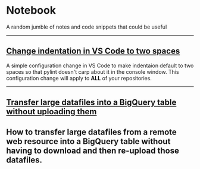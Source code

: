 # Notebook
A random jumble of notes and code snippets that could be useful

---
## [Change indentation in VS Code to two spaces](./vscode-indent-2space.md)

A simple configuration change in VS Code to make indentaion default to two spaces so that pylint doesn't carp about it in the console window. This configuration change will apply to **ALL** of your repositories.

---
## [Transfer large datafiles into a BigQuery table without uploading them](./gcloud-short.md)
How to transfer large datafiles from a remote web resource into a BigQuery table without having to download and then re-upload 
those datafiles.
---
